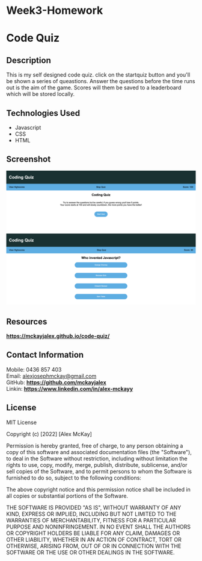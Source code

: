 # Week3-Homework

# Code Quiz

## Description 

This is my self designed code quiz.
click on the startquiz button and you'll be shown a series of queastions. 
Answer the questions before the time runs out is the aim of the game.
Scores will them be saved to a leaderboard which will be stored locally.

## Technologies Used 

- Javascript
- CSS
- HTML
  
## Screenshot 

![Code Quiz Web Page Home](./assets/images/home-screen.png)
![Code Quiz Web Page Questions](./assets/images/question-screen.png)

## Resources 

**https://mckayjalex.github.io/code-quiz/**

## Contact Information

Mobile: 0436 857 403  
Email: alexjosephmckay@gmail.com  
GitHub: **https://github.com/mckayjalex**  
Linkin: **https://www.linkedin.com/in/alex-mckayy**

## License 

MIT License

Copyright (c) [2022] [Alex McKay]

Permission is hereby granted, free of charge, to any person obtaining a copy
of this software and associated documentation files (the "Software"), to deal
in the Software without restriction, including without limitation the rights
to use, copy, modify, merge, publish, distribute, sublicense, and/or sell
copies of the Software, and to permit persons to whom the Software is
furnished to do so, subject to the following conditions:

The above copyright notice and this permission notice shall be included in all
copies or substantial portions of the Software.

THE SOFTWARE IS PROVIDED "AS IS", WITHOUT WARRANTY OF ANY KIND, EXPRESS OR
IMPLIED, INCLUDING BUT NOT LIMITED TO THE WARRANTIES OF MERCHANTABILITY,
FITNESS FOR A PARTICULAR PURPOSE AND NONINFRINGEMENT. IN NO EVENT SHALL THE
AUTHORS OR COPYRIGHT HOLDERS BE LIABLE FOR ANY CLAIM, DAMAGES OR OTHER
LIABILITY, WHETHER IN AN ACTION OF CONTRACT, TORT OR OTHERWISE, ARISING FROM,
OUT OF OR IN CONNECTION WITH THE SOFTWARE OR THE USE OR OTHER DEALINGS IN THE
SOFTWARE.